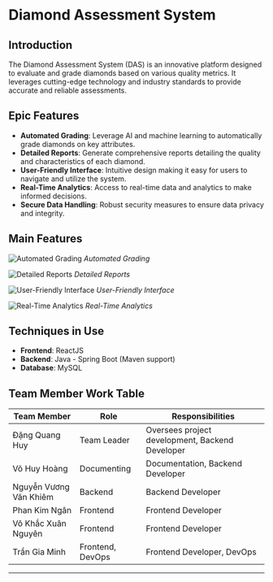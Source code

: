 # Diamond Assessment System

## Introduction

The Diamond Assessment System (DAS) is an innovative platform designed to evaluate and grade diamonds based on various quality metrics. It leverages cutting-edge technology and industry standards to provide accurate and reliable assessments.

## Epic Features

- **Automated Grading**: Leverage AI and machine learning to automatically grade diamonds on key attributes.
- **Detailed Reports**: Generate comprehensive reports detailing the quality and characteristics of each diamond.
- **User-Friendly Interface**: Intuitive design making it easy for users to navigate and utilize the system.
- **Real-Time Analytics**: Access to real-time data and analytics to make informed decisions.
- **Secure Data Handling**: Robust security measures to ensure data privacy and integrity.

## Main Features

![Automated Grading](path/to/image1.png)
*Automated Grading*

![Detailed Reports](path/to/image2.png)
*Detailed Reports*

![User-Friendly Interface](path/to/image3.png)
*User-Friendly Interface*

![Real-Time Analytics](path/to/image4.png)
*Real-Time Analytics*

## Techniques in Use

- **Frontend**: ReactJS
- **Backend**: Java - Spring Boot (Maven support)
- **Database**: MySQL

## Team Member Work Table

| Team Member             | Role            | Responsibilities                                      |
|-------------------------|-----------------|-------------------------------------------------------|
| Đặng Quang Huy          | Team Leader     | Oversees project development, Backend Developer       |
| Võ Huy Hoàng            | Documenting     | Documentation, Backend Developer                      |
| Nguyễn Vương Văn Khiêm  | Backend         | Backend Developer                                     |
| Phan Kim Ngân           | Frontend        | Frontend Developer                                    |
| Võ Khắc Xuân Nguyên     | Frontend        | Frontend Developer                                    |
| Trần Gia Minh           | Frontend, DevOps| Frontend Developer, DevOps                            |

---

